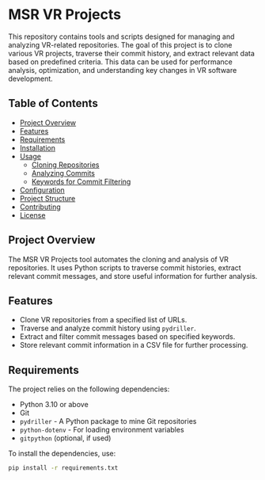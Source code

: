 # MSR VR Projects

This repository contains tools and scripts designed for managing and analyzing VR-related repositories. The goal of this project is to clone various VR projects, traverse their commit history, and extract relevant data based on predefined criteria. This data can be used for performance analysis, optimization, and understanding key changes in VR software development.

## Table of Contents

- [Project Overview](#project-overview)
- [Features](#features)
- [Requirements](#requirements)
- [Installation](#installation)
- [Usage](#usage)
  - [Cloning Repositories](#cloning-repositories)
  - [Analyzing Commits](#analyzing-commits)
  - [Keywords for Commit Filtering](#keywords-for-commit-filtering)
- [Configuration](#configuration)
- [Project Structure](#project-structure)
- [Contributing](#contributing)
- [License](#license)

## Project Overview

The MSR VR Projects tool automates the cloning and analysis of VR repositories. It uses Python scripts to traverse commit histories, extract relevant commit messages, and store useful information for further analysis.

## Features

- Clone VR repositories from a specified list of URLs.
- Traverse and analyze commit history using `pydriller`.
- Extract and filter commit messages based on specified keywords.
- Store relevant commit information in a CSV file for further processing.

## Requirements

The project relies on the following dependencies:

- Python 3.10 or above
- Git
- `pydriller` - A Python package to mine Git repositories
- `python-dotenv` - For loading environment variables
- `gitpython` (optional, if used)

To install the dependencies, use:

```bash
pip install -r requirements.txt


